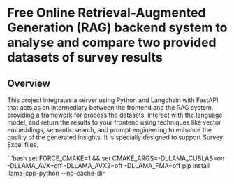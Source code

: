 # Free Online Retrieval-Augmented Generation (RAG) backend system to analyse and compare two provided datasets of survey results

## Overview
This project integrates a server using Python and Langchain with FastAPI that acts as an intermediary between the frontend and the RAG system, providing a framework for  process the datasets, interact with the language model, and return the results to your frontend using techniques like vector embeddings, semantic search, and prompt engineering to enhance the quality of the generated insights. 
It is specially designed to support Survey Excel files.


'''bash
set FORCE_CMAKE=1 && set CMAKE_ARGS=-DLLAMA_CUBLAS=on -DLLAMA_AVX=off -DLLAMA_AVX2=off -DLLAMA_FMA=off
pip install llama-cpp-python --no-cache-dir
